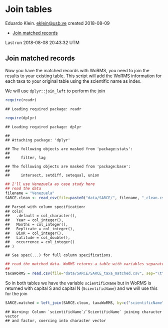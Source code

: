Join tables
================
Eduardo Klein. <eklein@usb.ve>
created 2018-08-09

-   [Join matched records](#join-matched-records)

Last run 2018-08-08 20:43:32 UTM

Join matched records
--------------------

Now you have the matched records with WoRMS, you need to join the results to your existing table. This script will add the WoRMS information for each taxa to your original table using the scientific name as index.

We will use `dplyr::join_left` to perform the join

``` r
require(readr)
```

    ## Loading required package: readr

``` r
require(dplyr)
```

    ## Loading required package: dplyr

    ## 
    ## Attaching package: 'dplyr'

    ## The following objects are masked from 'package:stats':
    ## 
    ##     filter, lag

    ## The following objects are masked from 'package:base':
    ## 
    ##     intersect, setdiff, setequal, union

``` r
## I'll use Venezuela as case study here
## read the data
filename = "Venezuela"
SARCE.clean <- read_csv(file=paste0("data/SARCE/", filename, "_clean.csv"))
```

    ## Parsed with column specification:
    ## cols(
    ##   .default = col_character(),
    ##   Year = col_integer(),
    ##   Months = col_integer(),
    ##   Replicate = col_integer(),
    ##   BioR = col_integer(),
    ##   Latitude = col_double(),
    ##   occurrence = col_integer()
    ## )

    ## See spec(...) for full column specifications.

``` r
## read the matched data. WoRMS returns a table with variables separated by tabs
## 
taxaWoRMS = read.csv(file="data/SARCE/SARCE_taxa_matched.csv", sep="\t")
```

So in both tables we have the variable `scientificName` but in WoRMS is returned with capital S and capital N (`ScientificName`) and we will use this for the join

``` r
SARCE.matched = left_join(SARCE.clean, taxaWoRMS, by=c("scientificName" = "ScientificName"))
```

    ## Warning: Column `scientificName`/`ScientificName` joining character vector
    ## and factor, coercing into character vector
